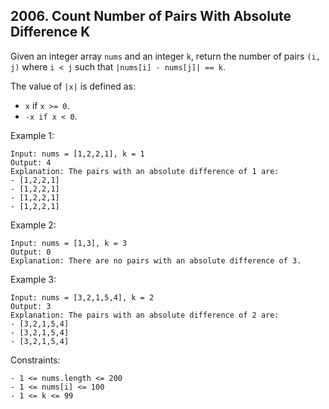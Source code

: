 ## 2006. Count Number of Pairs With Absolute Difference K

Given an integer array `nums` and an integer `k`, return the number of pairs `(i, j)` where `i < j` such that `|nums[i] - nums[j]| == k`.

The value of `|x|` is defined as:

- `x` if `x >= 0`.
- `-x if x < 0`.

Example 1:

```
Input: nums = [1,2,2,1], k = 1
Output: 4
Explanation: The pairs with an absolute difference of 1 are:
- [1,2,2,1]
- [1,2,2,1]
- [1,2,2,1]
- [1,2,2,1]
```

Example 2:

```
Input: nums = [1,3], k = 3
Output: 0
Explanation: There are no pairs with an absolute difference of 3.
```

Example 3:

```
Input: nums = [3,2,1,5,4], k = 2
Output: 3
Explanation: The pairs with an absolute difference of 2 are:
- [3,2,1,5,4]
- [3,2,1,5,4]
- [3,2,1,5,4]
```

Constraints:

```
- 1 <= nums.length <= 200
- 1 <= nums[i] <= 100
- 1 <= k <= 99
```
